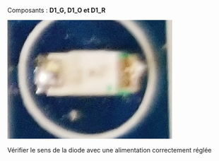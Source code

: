 Composants : **D1_G, D1_O et D1_R**

![](images/led.png)

Vérifier le sens de la diode avec une alimentation correctement réglée
